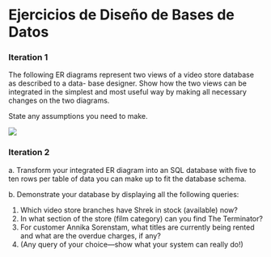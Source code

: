 # Ejercicios de Diseño de Bases de Datos

### Iteration 1

The following ER diagrams represent two views of a video store database as described to a data-
base designer. Show how the two views can be integrated in the simplest and most useful way by making all necessary changes on the two diagrams.

State any assumptions you need to make.

![](https://i.imgur.com/TcgFrku.png)

### Iteration 2

a. Transform your integrated ER diagram into an SQL database with five to ten rows per table of data you can make up to fit the database schema.

b. Demonstrate your database by displaying all the following queries:

1. Which video store branches have Shrek in stock (available) now?
2. In what section of the store (film category) can you find The Terminator?
3. For customer Annika Sorenstam, what titles are currently being rented and what are the overdue
charges, if any?
4. (Any query of your choice—show what your system can really do!)